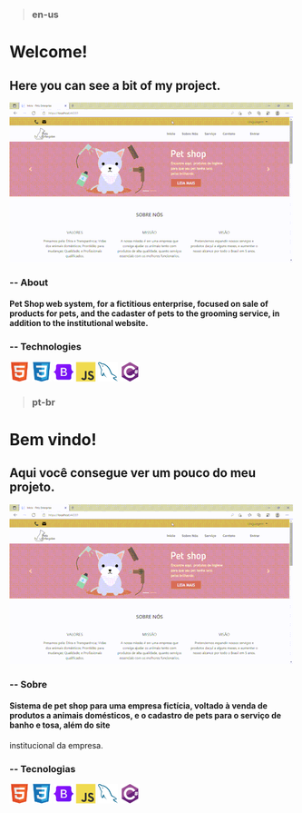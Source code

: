 > ### en-us

# Welcome!

## Here you can see a bit of my project.

![](https://github.com/IsaacLouzeiro/petshop-tcc/blob/master/pets-enterprize-gif.gif "Preview")

### -- About

#### Pet Shop web system, for a fictitious enterprise, focused on sale of products for pets, and the cadaster of pets to the grooming service, in addition to the institutional website.

### -- Technologies

<span><img src="https://raw.githubusercontent.com/devicons/devicon/master/icons/html5/html5-original.svg" width="35px" alt="Html 5" title="Html 5" /></span>
<span><img src="https://raw.githubusercontent.com/devicons/devicon/master/icons/css3/css3-original.svg" width="35px" alt="CSS 3" title="CSS 3" /></span>
<span><img src="https://raw.githubusercontent.com/devicons/devicon/master/icons/bootstrap/bootstrap-original.svg" width="35px" alt="Bootstrap" title="Bootstrap" /></span>
<span><img src="https://raw.githubusercontent.com/devicons/devicon/master/icons/javascript/javascript-original.svg" width="35px" alt="Javascript" title="Javascript"/></span>
<span><img src="https://raw.githubusercontent.com/devicons/devicon/master/icons/mysql/mysql-original.svg" width="35px" alt="MySQL" title="MySQL" /></span>
<span><img src="https://raw.githubusercontent.com/devicons/devicon/master/icons/csharp/csharp-original.svg" width="35px" alt="Asp.Net" title="Asp.Net" /></span>


> ### pt-br

# Bem vindo!

## Aqui você consegue ver um pouco do meu projeto.

![](https://github.com/IsaacLouzeiro/petshop-tcc/blob/master/pets-enterprize-gif.gif "Pré-visualização")

### -- Sobre

#### Sistema de pet shop para uma empresa fictícia, voltado à venda de produtos a animais domésticos, e o cadastro de pets para o serviço de banho e tosa, além do site 
institucional da empresa. 

### -- Tecnologias

<span><img src="https://raw.githubusercontent.com/devicons/devicon/master/icons/html5/html5-original.svg" width="35px" alt="Html 5" title="Html 5" /></span>
<span><img src="https://raw.githubusercontent.com/devicons/devicon/master/icons/css3/css3-original.svg" width="35px" alt="CSS 3" title="CSS 3" /></span>
<span><img src="https://raw.githubusercontent.com/devicons/devicon/master/icons/bootstrap/bootstrap-original.svg" width="35px" alt="Bootstrap" title="Bootstrap" /></span>
<span><img src="https://raw.githubusercontent.com/devicons/devicon/master/icons/javascript/javascript-original.svg" width="35px" alt="Javascript" title="Javascript"/></span>
<span><img src="https://raw.githubusercontent.com/devicons/devicon/master/icons/mysql/mysql-original.svg" width="35px" alt="MySQL" title="MySQL" /></span>
<span><img src="https://raw.githubusercontent.com/devicons/devicon/master/icons/csharp/csharp-original.svg" width="35px" alt="Asp.Net" title="Asp.Net" /></span>
